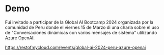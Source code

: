 # Demo 

Fui invitado a participar de la Global AI Bootcamp 2024 organizada por la comunidad de Peru donde el viernes 15 de Marzo di una charla sobre el uso de "Conversaciones dinámicas con varios mensajes de sistema" utilizando Azure OpenAI.

https://restofmycloud.com/events/global-ai-2024-peru-azure-openai
